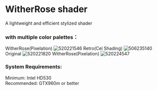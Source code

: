 # WitherRose shader
A lightweight and efficient stylized shader  

### with multiple color palettes：
WitherRose(Pixelation)
![520221546](https://cdn.modrinth.com/data/cached_images/799e38b1b008af7578b240807f4c8b424dca2bac.jpeg)
Retro(Cel Shading)
![506235140](https://cdn.modrinth.com/data/cached_images/2a887340920a1758b7bba67747c8a9103c968a6d.jpeg)
Original
![520221820](https://cdn.modrinth.com/data/cached_images/3a3653043181ed80a0a8d75efc41c94bac55a3d1.jpeg)
WitherRose(Pixelation)
![520224547](https://cdn.modrinth.com/data/cached_images/8e50298da984dd6fa8853615651ce0053dbe4ccb.jpeg)

### System Requirements:  
Minimum: Intel HD530  
Recommended: GTX960m or better  